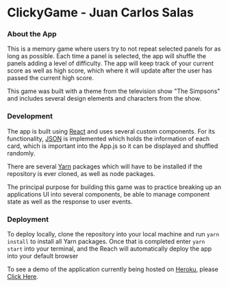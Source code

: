 # ClickyGame - Juan Carlos Salas

### About the App
This is a memory game where users try to not repeat selected panels for as long as possible. Each time a panel is selected, the app will shuffle the panels adding a level of difficulty. The app will keep track of your current score as well as high score, which where it will update after the user has passed the current high score.

This game was built with a theme from the television show "The Simpsons" and includes several design elements and characters from the show.

### Development
The app is built using [React](https://github.com/facebook/react) and uses several custom components. For its functionality, [JSON](https://www.json.org/) is implemented which holds the information of each card, which is important into the App.js so it can be displayed and shuffled randomly.

There are several [Yarn](https://github.com/yarnpkg/yarn) packages which will have to be installed if the repository is ever cloned, as well as node packages.

The principal purpose for building this game was to practice breaking up an applications UI into several components, be able to manage component state as well as the response to user events.

### Deployment

To deploy locally, clone the repository into your local machine and run ```yarn install``` to install all Yarn packages. Once that is completed enter ```yarn start``` into your terminal, and the Reach will automatically deploy the app into your default browser


To see a demo of the application currently being hosted on [Heroku](https://github.com/heroku), please [Click Here](https://damp-woodland-44296.herokuapp.com/yt).